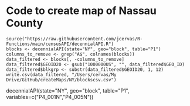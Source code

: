 # Code to create map of Nassau County

```{r}
source("https://raw.githubusercontent.com/jcervas/R-Functions/main/censusAPI/decennialAPI.R")
blocks <- decennialAPI(state="NY", geo="block", table="P1")
columns_to_remove <- grep("A$", colnames(blocks))
data_filtered <- blocks[, -columns_to_remove]
data_filtered$GEOID20 <- gsub("1000000US", "", data_filtered$GEO_ID)
data_filtered$blkgrp <- substr(data_filtered$GEOID20, 1, 12)
write.csv(data_filtered, "/Users/cervas/My Drive/GitHub/createMaps/NY/blockscsv.csv")
```


decennialAPI(state="NY", geo="block", table="P1", variables=c("P4_001N","P4_005N"))

